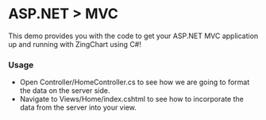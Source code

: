 # ASP.NET > MVC

This demo provides you with the code to get your ASP.NET MVC application up and running with ZingChart using C#!

### Usage
- Open Controller/HomeController.cs to see how we are going to format the data on the server side.
- Navigate to Views/Home/index.cshtml to see how to incorporate the data from the server into your view.
